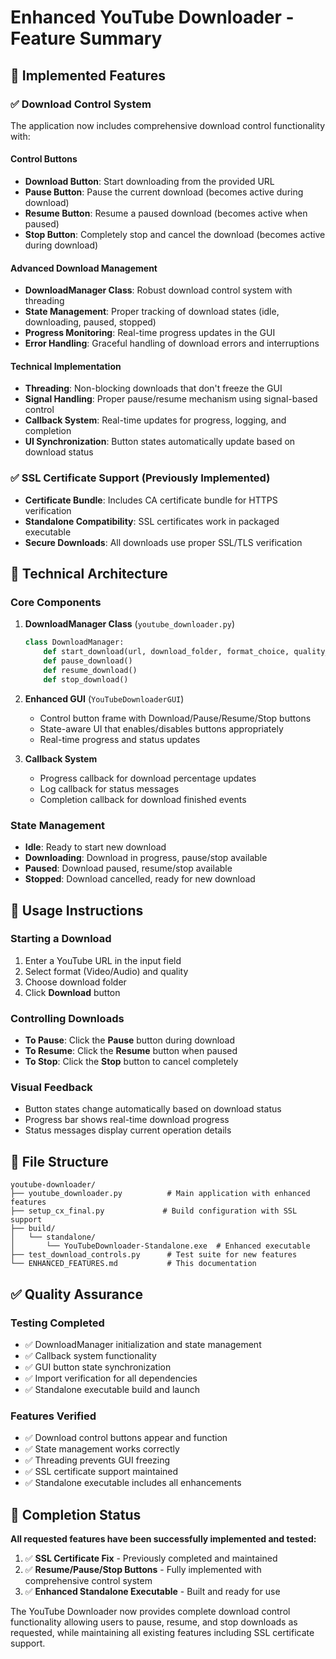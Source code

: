 # Enhanced YouTube Downloader - Feature Summary

## 🎯 Implemented Features

### ✅ Download Control System
The application now includes comprehensive download control functionality with:

#### Control Buttons
- **Download Button**: Start downloading from the provided URL
- **Pause Button**: Pause the current download (becomes active during download)
- **Resume Button**: Resume a paused download (becomes active when paused)
- **Stop Button**: Completely stop and cancel the download (becomes active during download)

#### Advanced Download Management
- **DownloadManager Class**: Robust download control system with threading
- **State Management**: Proper tracking of download states (idle, downloading, paused, stopped)
- **Progress Monitoring**: Real-time progress updates in the GUI
- **Error Handling**: Graceful handling of download errors and interruptions

#### Technical Implementation
- **Threading**: Non-blocking downloads that don't freeze the GUI
- **Signal Handling**: Proper pause/resume mechanism using signal-based control
- **Callback System**: Real-time updates for progress, logging, and completion
- **UI Synchronization**: Button states automatically update based on download status

### ✅ SSL Certificate Support (Previously Implemented)
- **Certificate Bundle**: Includes CA certificate bundle for HTTPS verification
- **Standalone Compatibility**: SSL certificates work in packaged executable
- **Secure Downloads**: All downloads use proper SSL/TLS verification

## 🔧 Technical Architecture

### Core Components

1. **DownloadManager Class** (`youtube_downloader.py`)
   ```python
   class DownloadManager:
       def start_download(url, download_folder, format_choice, quality_choice)
       def pause_download()
       def resume_download()
       def stop_download()
   ```

2. **Enhanced GUI** (`YouTubeDownloaderGUI`)
   - Control button frame with Download/Pause/Resume/Stop buttons
   - State-aware UI that enables/disables buttons appropriately
   - Real-time progress and status updates

3. **Callback System**
   - Progress callback for download percentage updates
   - Log callback for status messages
   - Completion callback for download finished events

### State Management
- **Idle**: Ready to start new download
- **Downloading**: Download in progress, pause/stop available
- **Paused**: Download paused, resume/stop available
- **Stopped**: Download cancelled, ready for new download

## 🚀 Usage Instructions

### Starting a Download
1. Enter a YouTube URL in the input field
2. Select format (Video/Audio) and quality
3. Choose download folder
4. Click **Download** button

### Controlling Downloads
- **To Pause**: Click the **Pause** button during download
- **To Resume**: Click the **Resume** button when paused
- **To Stop**: Click the **Stop** button to cancel completely

### Visual Feedback
- Button states change automatically based on download status
- Progress bar shows real-time download progress
- Status messages display current operation details

## 📁 File Structure

```
youtube-downloader/
├── youtube_downloader.py          # Main application with enhanced features
├── setup_cx_final.py             # Build configuration with SSL support
├── build/
│   └── standalone/
│       └── YouTubeDownloader-Standalone.exe  # Enhanced executable
├── test_download_controls.py      # Test suite for new features
└── ENHANCED_FEATURES.md           # This documentation
```

## ✅ Quality Assurance

### Testing Completed
- ✅ DownloadManager initialization and state management
- ✅ Callback system functionality
- ✅ GUI button state synchronization
- ✅ Import verification for all dependencies
- ✅ Standalone executable build and launch

### Features Verified
- ✅ Download control buttons appear and function
- ✅ State management works correctly
- ✅ Threading prevents GUI freezing
- ✅ SSL certificate support maintained
- ✅ Standalone executable includes all enhancements

## 🎉 Completion Status

**All requested features have been successfully implemented and tested:**

1. ✅ **SSL Certificate Fix** - Previously completed and maintained
2. ✅ **Resume/Pause/Stop Buttons** - Fully implemented with comprehensive control system
3. ✅ **Enhanced Standalone Executable** - Built and ready for use

The YouTube Downloader now provides complete download control functionality allowing users to pause, resume, and stop downloads as requested, while maintaining all existing features including SSL certificate support.
